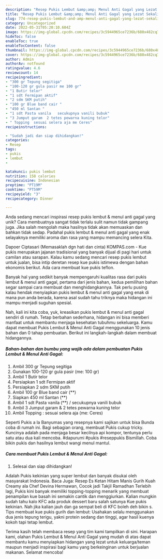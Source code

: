 ```yaml
---
description: "Resep Pukis Lembut &amp;amp; Menul Anti Gagal yang Lezat Sekali"
title: "Resep Pukis Lembut &amp;amp; Menul Anti Gagal yang Lezat Sekali"
slug: 774-resep-pukis-lembut-and-amp-menul-anti-gagal-yang-lezat-sekali
category: Uncategorized
date: 2022-05-31T05:20:10.604Z
image: https://img-global.cpcdn.com/recipes/3c5944965ce7236b/680x482cq70/pukis-lembut-menul-anti-gagal-foto-resep-utama.jpg
hideToc: false
enableToc: true
enableTocContent: false
thumbnail: https://img-global.cpcdn.com/recipes/3c5944965ce7236b/680x482cq70/pukis-lembut-menul-anti-gagal-foto-resep-utama.jpg
cover: https://img-global.cpcdn.com/recipes/3c5944965ce7236b/680x482cq70/pukis-lembut-menul-anti-gagal-foto-resep-utama.jpg
author: Admin
authorAv: notfound
ratingvalue: 4.6
reviewcount: 14
recipeingredient:
- "300 gr Tepung segitiga"
- "100-120 gr gula pasir me 100 gr"
- "1 Butir telor"
- "1 sdt Fermipan aktif"
- "2 sdm SKM putih"
- "100 gr Blue band cair "
- "450 ml Santan "
- "1 sdt Pasta vanila   secukupnya vanili bubuk"
- "3 Jumput garam  2 tetes pewarna kuning telor"
- " Topping  sesuai selera aja me Ceres"
recipeinstructions:

- "Sudah jadi dan siap dihidangkan!"
categories:
- Resep
tags:
- pukis
- lembut
- 

katakunci: pukis lembut  
nutrition: 158 calories
recipecuisine: Indonesian
preptime: "PT19M"
cooktime: "PT59M"
recipeyield: "3"
recipecategory: Dinner

---
```





Anda sedang mencari inspirasi resep pukis lembut &amp; menul anti gagal yang unik? Cara membuatnya sangat tidak terlalu sulit namun tidak gampang juga. Jika salah mengolah maka hasilnya tidak akan memuaskan dan bahkan tidak sedap. Padahal pukis lembut &amp; menul anti gagal yang enak selayaknya memiliki aroma dan rasa yang mampu memancing selera Kita.





Dapoer Ciptasari (Memasaklah dgn hati dan cinta) KOMPAS.com - Kue pukis merupakan jajanan tradisional yang banyak dijual di pagi hari untuk camilan atau sarapan. Kalau kamu sedang mencari resep pukis lembut untuk jualan, bisa intip deretan resep kue pukis istimewa dengan bahan ekonomis berikut. Ada cara membuat kue pukis teflon.

Banyak hal yang sedikit banyak mempengaruhi kualitas rasa dari pukis lembut &amp; menul anti gagal, pertama dari jenis bahan, kedua pemilihan bahan segar sampai cara membuat dan menghidangkannya. Tak perlu pusing kalau hendak menyiapkan pukis lembut &amp; menul anti gagal yang enak di mana pun anda berada, karena asal sudah tahu triknya maka hidangan ini mampu menjadi suguhan spesial.






Nah, kali ini kita coba, yuk, kreasikan pukis lembut &amp; menul anti gagal sendiri di rumah. Tetap berbahan sederhana, hidangan ini bisa memberi manfaat untuk membantu menjaga kesehatan tubuhmu sekeluarga. Kamu dapat membuat Pukis Lembut &amp; Menul Anti Gagal menggunakan 10 jenis bahan dan 0 tahap pembuatan. Berikut ini langkah-langkah dalam membuat hidangannya.

<!--inarticleads1-->

##### Bahan-bahan dan bumbu yang wajib ada dalam pembuatan Pukis Lembut &amp; Menul Anti Gagal:

1. Ambil 300 gr Tepung segitiga
1. Gunakan 100-120 gr gula pasir (me: 100 gr)
1. Ambil 1 Butir telor
1. Persiapkan 1 sdt Fermipan aktif
1. Persiapkan 2 sdm SKM putih
1. Ambil 100 gr Blue band cair (**)
1. Siapkan 450 ml Santan (**)
1. Ambil 1 sdt Pasta vanila (**) / secukupnya vanili bubuk
1. Ambil 3 Jumput garam &amp; 2 tetes pewarna kuning telor
1. Ambil  Topping : sesuai selera aja (me: Ceres)


Seperti Pukis a la Banyumas yang resepnya kami sajikan untuk bisa Bunda coba di rumah ini. Bagi sebagian orang, membuat Pukis cukup tricky. Kuncinya adalah pada menjaga besar kecilnya api kompor, tentunya perlu satu atau dua kali mencoba. #dapurumi #pukis #reseppukis Bismillah. Coba bikin pukis dan hasilnya lembut wangi menul mantul. 

<!--inarticleads2-->

##### Cara membuat Pukis Lembut &amp; Menul Anti Gagal:


1. Selesai dan siap dihidangkan!

Adalah Pukis kekinian yang super lembut dan banyak disukai oleh masyarakat Indonesia. Baca Juga: Resep Es Ketan Hitam Manis Gurih Kuah Creamy ala Chef Devina Hermawan, Cocok jadi Takjil Ramadhan Terlebih lagi, Pukis kini banyak memiliki topping-topping menarik yang membuat penampilan kue basah ini semakin cantik dan menggiurkan. Kalian mungkin sudah tahu kalo KFC ada produk dessert baru salah satunya Kue pukis kekinian. Nah jika kalian jauh dan ga sempat beli di KFC boleh deh bikin s. Tips membuat kue pukis gurih dan lembut: Usahakan selalu menggunakan dua jenis tepung terigu, yakni protein sedang dan tinggi, agar hasil kuenya kokoh tapi tetap lembut. 

Terima kasih telah membaca resep yang tim kami tampilkan di sini. Harapan kami, olahan Pukis Lembut &amp; Menul Anti Gagal yang mudah di atas dapat membantu kamu menyiapkan hidangan yang lezat untuk keluarga/teman maupun menjadi inspirasi bagi kamu yang berkeinginan untuk berjualan makanan. Selamat mencoba!
